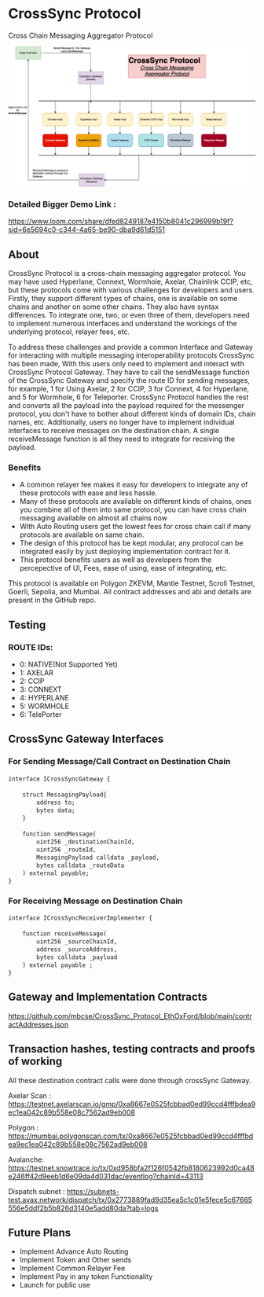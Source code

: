 # CrossSync Protocol
Cross Chain Messaging Aggregator Protocol

![Architecture](./crossSync.png)


### Detailed Bigger Demo Link :
https://www.loom.com/share/dfed8249187e4150b8041c296999b19f?sid=6e5694c0-c344-4a65-be90-dba9d61d5151



## About
CrossSync Protocol is a cross-chain messaging aggregator protocol. You may have used Hyperlane, Connext, Wormhole, Axelar, Chainlink CCIP, etc, but these protocols come with various challenges for developers and users. Firstly, they support different types of chains, one is available on some chains and another on some other chains. They also have syntax differences. To integrate one, two, or even three of them, developers need to implement numerous interfaces and understand the workings of the underlying protocol, relayer fees, etc.

To address these challenges and provide a common Interface and Gateway for interacting with multiple messaging interoperability protocols CrossSync has been made, With this users only need to implement and interact with CrossSync Protocol Gateway. They have to call the sendMessage function of the CrossSync Gateway and specify the route ID for sending messages, for example, 1 for Using Axelar, 2 for CCIP, 3 for Connext, 4 for Hyperlane, and 5 for Wormhole, 6 for Teleporter. CrossSync Protocol handles the rest and converts all the payload into the payload required for the messenger protocol, you don't have to bother about different kinds of domain IDs, chain names, etc. Additionally, users no longer have to implement individual interfaces to receive messages on the destination chain. A single receiveMessage function is all they need to integrate for receiving the payload.

### Benefits 
- A common relayer fee makes it easy for developers to integrate any of these protocols with ease and less hassle.
- Many of these protocols are available on different kinds of chains, ones you combine all of them into same protocol, you can have cross chain messaging available on almost all chains now
- With Auto Routing users get the lowest fees for cross chain call if many protocols are available on same chain.
- The design of this protocol has be kept modular, any protocol can be integrated easily by just deploying implementation contract for it.
- This protocol benefits users as well as developers from the percepective of UI, Fees, ease of using, ease of integrating, etc.

This protocol is available on Polygon ZKEVM, Mantle Testnet, Scroll Testnet, Goerli, Sepolia, and Mumbai. All contract addresses and abi and details are present in the GitHub repo.

## Testing 
### ROUTE IDs:
- 0: NATIVE(Not Supported Yet)
- 1: AXELAR
- 2: CCIP
- 3: CONNEXT
- 4: HYPERLANE
- 5: WORMHOLE
- 6: TelePorter


## CrossSync Gateway Interfaces

### For Sending Message/Call Contract on Destination Chain
```
interface ICrossSyncGateway {

    struct MessagingPayload{
        address to;
        bytes data;
    }

    function sendMessage(
        uint256 _destinationChainId,
        uint256 _routeId,
        MessagingPayload calldata _payload,
        bytes calldata _routeData
    ) external payable;
}
```

### For Receiving Message on Destination Chain
```
interface ICrossSyncReceiverImplementer {

    function receiveMessage(
        uint256 _sourceChainId,
        address _sourceAddress,
        bytes calldata _payload
    ) external payable ;          
}
```



## Gateway and Implementation  Contracts
https://github.com/mbcse/CrossSync_Protocol_EthOxFord/blob/main/contractAddresses.json


## Transaction hashes, testing contracts and proofs of working
All these destination contract calls were done through crossSync Gateway.

Axelar Scan : https://testnet.axelarscan.io/gmp/0xa8667e0525fcbbad0ed99ccd4fffbdea9ec1ea042c89b558e08c7562ad9eb008

Polygon : https://mumbai.polygonscan.com/tx/0xa8667e0525fcbbad0ed99ccd4fffbdea9ec1ea042c89b558e08c7562ad9eb008

Avalanche: https://testnet.snowtrace.io/tx/0xd958bfa2f126f0542fb8180623992d0ca48e246ff42d9eeb1d6e09da4d031dac/eventlog?chainId=43113

Dispatch subnet : https://subnets-test.avax.network/dispatch/tx/0x2773889fad9d35ea5c1c01e5fece5c67665556e5ddf2b5b826d3140e5add80da?tab=logs

## Future Plans
- Implement Advance Auto Routing
- Implement Token and Other sends
- Implement Common Relayer Fee
- Implement Pay in any token Functionality
- Launch for public use

